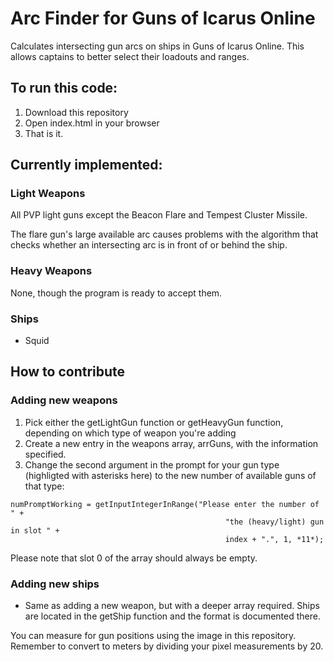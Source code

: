 # Arc Finder for Guns of Icarus Online

Calculates intersecting gun arcs on ships in Guns of Icarus Online. This allows captains to better select their loadouts and ranges.

## To run this code:

1. Download this repository
1. Open index.html in your browser
2. That is it.

## Currently implemented:

### Light Weapons

All PVP light guns except the Beacon Flare and Tempest Cluster Missile.

The flare gun's large available arc causes problems with the algorithm that checks whether an intersecting arc is in front of or behind the ship.

### Heavy Weapons

None, though the program is ready to accept them.

### Ships

* Squid

## How to contribute

### Adding new weapons

1. Pick either the getLightGun function or getHeavyGun function, depending on which type of weapon you're adding
2. Create a new entry in the weapons array, arrGuns, with the information specified.
3. Change the second argument in the prompt for your gun type (highligted with asterisks here) to the new number of available guns of that type:

```
numPromptWorking = getInputIntegerInRange("Please enter the number of " +
                                                "the (heavy/light) gun in slot " + 
                                                index + ".", 1, *11*);
```

Please note that slot 0 of the array should always be empty.

### Adding new ships

* Same as adding a new weapon, but with a deeper array required. Ships are located in the getShip function and the format is documented there.

You can measure for gun positions using the image in this repository. Remember to convert to meters by dividing your pixel measurements by 20.
